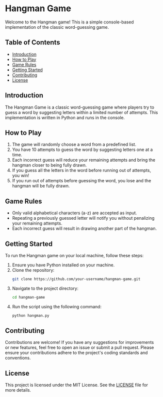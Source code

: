 # Hangman Game

Welcome to the Hangman game! This is a simple console-based implementation of the classic word-guessing game.

## Table of Contents

- [Introduction](#introduction)
- [How to Play](#how-to-play)
- [Game Rules](#game-rules)
- [Getting Started](#getting-started)
- [Contributing](#contributing)
- [License](#license)

## Introduction

The Hangman Game is a classic word-guessing game where players try to guess a word by suggesting letters within a limited number of attempts. This implementation is written in Python and runs in the console.

## How to Play

1. The game will randomly choose a word from a predefined list.
2. You have 10 attempts to guess the word by suggesting letters one at a time.
3. Each incorrect guess will reduce your remaining attempts and bring the hangman closer to being fully drawn.
4. If you guess all the letters in the word before running out of attempts, you win!
5. If you run out of attempts before guessing the word, you lose and the hangman will be fully drawn.

## Game Rules

- Only valid alphabetical characters (a-z) are accepted as input.
- Repeating a previously guessed letter will notify you without penalizing your remaining attempts.
- Each incorrect guess will result in drawing another part of the hangman.

## Getting Started

To run the Hangman game on your local machine, follow these steps:

1. Ensure you have Python installed on your machine.
2. Clone the repository:
    ```sh
    git clone https://github.com/your-username/hangman-game.git
    ```
3. Navigate to the project directory:
    ```sh
    cd hangman-game
    ```
4. Run the script using the following command:
    ```sh
    python hangman.py
    ```

## Contributing

Contributions are welcome! If you have any suggestions for improvements or new features, feel free to open an issue or submit a pull request. Please ensure your contributions adhere to the project's coding standards and conventions.

## License

This project is licensed under the MIT License. See the [LICENSE](LICENSE) file for more details.
